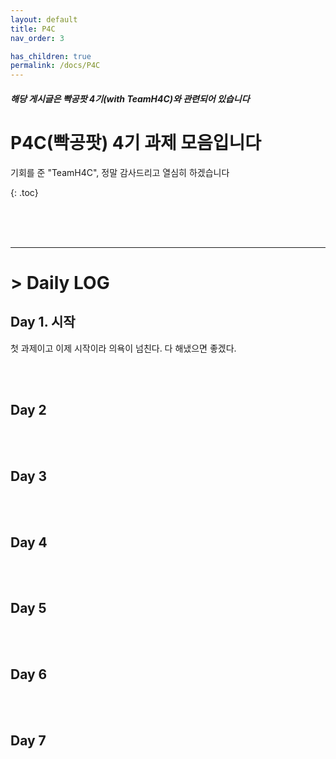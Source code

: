 ```yaml
---
layout: default
title: P4C
nav_order: 3

has_children: true
permalink: /docs/P4C
---
```


##### 해당 게시글은 빡공팟 4기(with TeamH4C)와 관련되어 있습니다

# P4C(빡공팟) 4기 과제 모음입니다

기회를 준 "TeamH4C", 정말 감사드리고 열심히 하겠습니다

{: .toc}

<br><br><br>

-----

# > Daily LOG

## Day 1. 시작

첫 과제이고 이제 시작이라 의욕이 넘친다.
다 해냈으면 좋겠다.

<br><br>

## Day 2

<br><br>

## Day 3

<br><br>

## Day 4

<br><br>

## Day 5

<br><br>

## Day  6

<br><br>

## Day  7

<br><br>





